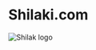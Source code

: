 # Shilaki.com
![Shilak logo](https://user-images.githubusercontent.com/68277905/204108075-18059e8d-1ca2-4752-8fca-61403d8f6b5c.png)
